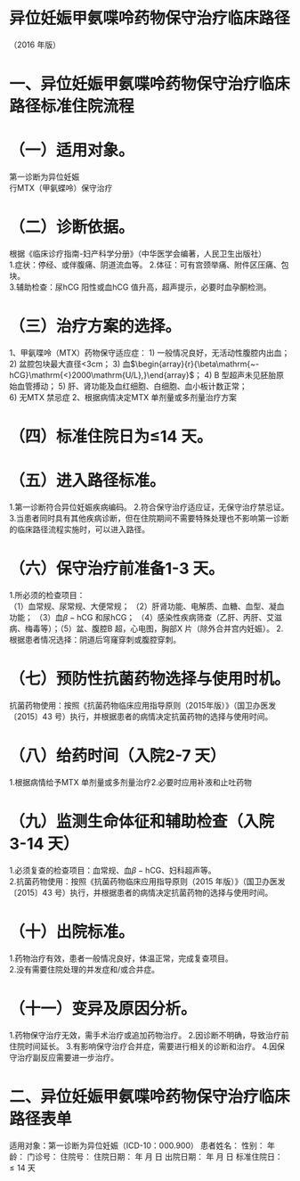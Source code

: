 # 异位妊娠甲氨喋呤药物保守治疗临床路径  
（2016 年版）  
# 一、异位妊娠甲氨喋呤药物保守治疗临床路径标准住院流程  
# （一）适用对象。  
第一诊断为异位妊娠  
行MTX（甲氨蝶呤）保守治疗  
# （二）诊断依据。  
根据《临床诊疗指南-妇产科学分册》（中华医学会编著，人民卫生出版社）  
1.症状：停经、或伴腹痛、阴道流血等。 2.体征：可有宫颈举痛、附件区压痛、包块。  
3.辅助检查：尿hCG 阳性或血hCG 值升高，超声提示，必要时血孕酮检测。  
# （三）治疗方案的选择。  
1、甲氨喋呤（MTX）药物保守适应症： 1) 一般情况良好，无活动性腹腔内出血； 2) 盆腔包块最大直径<3cm； 3) 血$\begin{array}{r}{\beta\mathrm{~-hCG}\mathrm{<}2000\mathrm{U/L},}\end{array}$； 4) B 型超声未见胚胎原始血管搏动； 5) 肝、肾功能及血红细胞、白细胞、血小板计数正常；  
6) 无MTX 禁忌症 2、根据病情决定MTX 单剂量或多剂量治疗方案  
# （四）标准住院日为≤14 天。  
# （五）进入路径标准。  
1.第一诊断符合异位妊娠疾病编码。 2.符合保守治疗适应证，无保守治疗禁忌证。  
3.当患者同时具有其他疾病诊断，但在住院期间不需要特殊处理也不影响第一诊断的临床路径流程实施时，可以进入路径。  
# （六）保守治疗前准备1-3 天。  
1.所必须的检查项目：  
（1）血常规、尿常规、大便常规； （2）肝肾功能、电解质、血糖、血型、凝血功能； （3）血$\beta-\mathrm{hCG}$ 和尿hCG； （4）感染性疾病筛查（乙肝、丙肝、艾滋病、梅毒等）；（5）盆、腹腔B 超，心电图，胸部X 片（除外合并宫内妊娠）。 2.根据患者情况选择：阴道后穹窿穿刺或腹腔穿刺。  
# （七）预防性抗菌药物选择与使用时机。  
抗菌药物使用：按照《抗菌药物临床应用指导原则（2015年版）》（国卫办医发〔2015〕43 号）执行，并根据患者的病情决定抗菌药物的选择与使用时间。  
# （八）给药时间（入院2-7 天）  
1.根据病情给予MTX 单剂量或多剂量治疗2.必要时应用补液和止吐药物  
# （九）监测生命体征和辅助检查（入院3-14 天）  
1.必须复查的检查项目：血常规、血$\beta-\mathrm{hCG}$、妇科超声等。  
2.抗菌药物使用：按照《抗菌药物临床应用指导原则（2015 年版）》（国卫办医发〔2015〕43 号）执行，并根据患者的病情决定抗菌药物的选择与使用时间。  
# （十）出院标准。  
1.药物治疗有效，患者一般情况良好，体温正常，完成复查项目。  
2.没有需要住院处理的并发症和/或合并症。  
# （十一）变异及原因分析。  
1.药物保守治疗无效，需手术治疗或追加药物治疗。 2.因诊断不明确，导致治疗前住院时间延长。 3.有影响保守治疗合并症，需要进行相关的诊断和治疗。 4.因保守治疗副反应需要进一步治疗。  
# 二、异位妊娠甲氨喋呤药物保守治疗临床路径表单  
适用对象：第一诊断为异位妊娠（ICD-10：000.900） 患者姓名：           性别：    年龄：    门诊号：       住院号：       住院日期：   年  月  日    出院日期：   年  月   日     标准住院日：${\leqslant}14$ 天  
